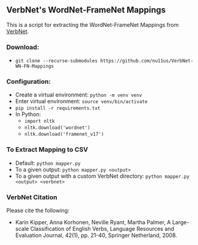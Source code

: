 ## VerbNet's WordNet-FrameNet Mappings

This is a script for extracting the WordNet-FrameNet Mappings from [VerbNet](https://github.com/cu-clear/verbnet).

### Download:
* `git clone --recurse-submodules https://github.com/nu11us/VerbNet-WN-FN-Mappings`

### Configuration:
* Create a virtual environment: `python -m venv venv`
* Enter virtual environment: `source venv/bin/activate`
* `pip install -r requirements.txt`
* In Python:
    * `import nltk`
    * `nltk.download('wordnet')`
    * `nltk.download('framenet_v17')`

### To Extract Mapping to CSV
* Default: `python mapper.py`
* To a given output: `python mapper.py <output>`
* To a given output with a custom VerbNet directory: `python mapper.py <output> <verbnet>`

### VerbNet Citation
Please cite the following:
* Karin Kipper, Anna Korhonen, Neville Ryant, Martha Palmer, A Large-scale Classification of English Verbs, Language Resources and Evaluation Journal, 42(1), pp. 21-40, Springer Netherland, 2008.
